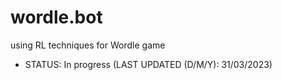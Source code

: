 # wordle.bot
using RL techniques for Wordle game
- STATUS: In progress (LAST UPDATED (D/M/Y): 31/03/2023)

